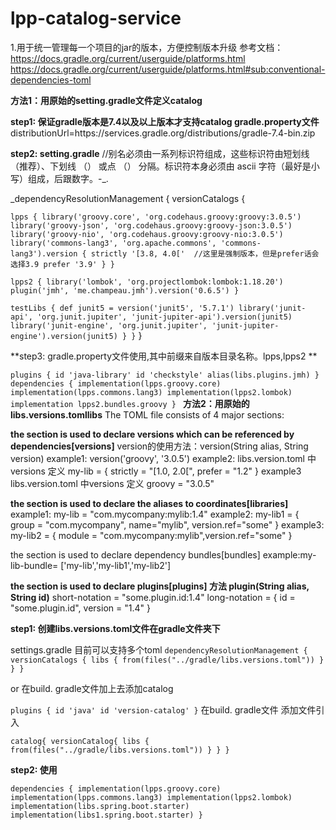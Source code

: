 # lpp-catalog-service
1.用于统一管理每一个项目的jar的版本，方便控制版本升级
参考文档：https://docs.gradle.org/current/userguide/platforms.html
https://docs.gradle.org/current/userguide/platforms.html#sub:conventional-dependencies-toml

**方法1：用原始的setting.gradle文件定义catalog**

**step1: 保证gradle版本是7.4以及以上版本才支持catalog   gradle.property文件**
distributionUrl=https\://services.gradle.org/distributions/gradle-7.4-bin.zip

**step2: setting.gradle**
//别名必须由一系列标识符组成，这些标识符由短划线（推荐）、下划线 （） 或点 （） 分隔。标识符本身必须由 ascii 字符（最好是小写）组成，后跟数字。-_.

_dependencyResolutionManagement {
versionCatalogs {

`lpps {
    library('groovy.core', 'org.codehaus.groovy:groovy:3.0.5')
    library('groovy-json', 'org.codehaus.groovy:groovy-json:3.0.5')
    library('groovy-nio', 'org.codehaus.groovy:groovy-nio:3.0.5')
    library('commons-lang3', 'org.apache.commons', 'commons-lang3').version {
    strictly '[3.8, 4.0['  //这里是强制版本，但是prefer话会选择3.9
    prefer '3.9'
      }
 }`

`lpps2 {
          library('lombok', 'org.projectlombok:lombok:1.18.20')
          plugin('jmh', 'me.champeau.jmh').version('0.6.5')
      }`

`testLibs {
def junit5 = version('junit5', '5.7.1')
library('junit-api', 'org.junit.jupiter', 'junit-jupiter-api').version(junit5)
library('junit-engine', 'org.junit.jupiter', 'junit-jupiter-engine').version(junit5)
      }
   }`
}

**step3: gradle.property文件使用,其中前缀来自版本目录名称。lpps,lpps2 **


`plugins {
    id 'java-library'
    id 'checkstyle'
    alias(libs.plugins.jmh)
}
dependencies {
implementation(lpps.groovy.core)
implementation(lpps.commons.lang3)
implementation(lpps2.lombok)
implementation lpps2.bundles.groovy
}
`
**方法2：用原始的  libs.versions.tomllibs**
The TOML file consists of 4 major sections:

**the section is used to declare versions which can be referenced by dependencies[versions]**
version的使用方法：version(String alias, String version)
example1:  version('groovy', '3.0.5')
example2: libs.version.toml 中versions 定义 my-lib = { strictly = "[1.0, 2.0[", prefer = "1.2" }
example3  libs.version.toml 中versions 定义  groovy = "3.0.5"

**the section is used to declare the aliases to coordinates[libraries]**
example1: my-lib = "com.mycompany:mylib:1.4"
example2: my-lib1 = { group = "com.mycompany", name="mylib", version.ref="some" }
example3:  my-lib2 = { module = "com.mycompany:mylib",version.ref="some" }

the section is used to declare dependency bundles[bundles]
example:my-lib-bundle= ['my-lib','my-lib1','my-lib2']

**the section is used to declare plugins[plugins]  方法 plugin(String alias, String id)**
short-notation = "some.plugin.id:1.4"
long-notation = { id = "some.plugin.id", version = "1.4" }

**step1: 创建libs.versions.toml文件在gradle文件夹下**

settings.gradle 目前可以支持多个toml
`dependencyResolutionManagement {
    versionCatalogs {
        libs {
          from(files("../gradle/libs.versions.toml"))
        }
    }
}`

or 在build. gradle文件加上去添加catalog

`plugins {
    id 'java'
    id 'version-catalog'
}`
在build. gradle文件 添加文件引入

`catalog{
    versionCatalog{
        libs {
        from(files("../gradle/libs.versions.toml"))
        }
    }
}`

**step2: 使用**

`dependencies {
    implementation(lpps.groovy.core)
    implementation(lpps.commons.lang3)
    implementation(lpps2.lombok)
    implementation(libs.spring.boot.starter)
    implementation(libs1.spring.boot.starter)
}`







